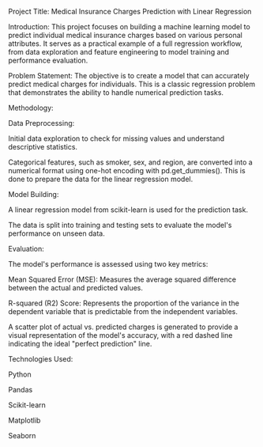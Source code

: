 Project Title: Medical Insurance Charges Prediction with Linear Regression

Introduction:
This project focuses on building a machine learning model to predict individual medical insurance charges based on various personal attributes. It serves as a practical example of a full regression workflow, from data exploration and feature engineering to model training and performance evaluation.

Problem Statement:
The objective is to create a model that can accurately predict medical charges for individuals. This is a classic regression problem that demonstrates the ability to handle numerical prediction tasks.

Methodology:

Data Preprocessing:

Initial data exploration to check for missing values and understand descriptive statistics.

Categorical features, such as smoker, sex, and region, are converted into a numerical format using one-hot encoding with pd.get\_dummies(). This is done to prepare the data for the linear regression model.

Model Building:

A linear regression model from scikit-learn is used for the prediction task.

The data is split into training and testing sets to evaluate the model's performance on unseen data.

Evaluation:

The model's performance is assessed using two key metrics:

Mean Squared Error (MSE): Measures the average squared difference between the actual and predicted values.

R-squared (R2) Score: Represents the proportion of the variance in the dependent variable that is predictable from the independent variables.

A scatter plot of actual vs. predicted charges is generated to provide a visual representation of the model's accuracy, with a red dashed line indicating the ideal "perfect prediction" line.

Technologies Used:

Python

Pandas

Scikit-learn

Matplotlib

Seaborn


